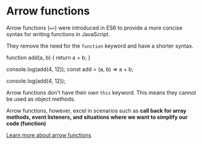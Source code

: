# Arrow functions

Arrow functions (`=>`) were introduced in ES6 to provide a more concise syntax for writing functions in JavaScript.

They remove the need for the `function` keyword and have a shorter syntax.

<compare>
<code-block lang="JavaScript">
function add(a, b) {
  return a + b;
}

console.log(add(4, 12));
</code-block>
<code-block lang="JavaScript">
const add = (a, b) => a + b;

console.log(add(4, 12));
</code-block>
</compare>


Arrow functions don't have their own `this` keyword. This means they cannot be used as object methods.

Arrow functions, however, excel in scenarios such as **call back for array methods, event listeners, and situations 
where we want to simplify our code (function)**

[Learn more about arrow functions](Functions.md#arrow-functions)